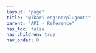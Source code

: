 ```yaml
---
layout: "page"
title: "@ikari-engine/plugouts"
parent: "API - Reference"
has_toc: false
has_children: true
nav_order: 0
---
```

